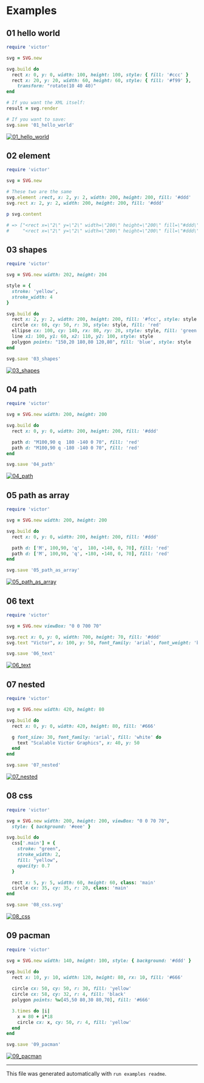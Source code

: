 # Examples

## 01 hello world

```ruby
require 'victor'

svg = SVG.new

svg.build do 
  rect x: 0, y: 0, width: 100, height: 100, style: { fill: '#ccc' }
  rect x: 20, y: 20, width: 60, height: 60, style: { fill: '#f99' },
    transform: "rotate(10 40 40)"
end

# If you want the XML itself:
result = svg.render

# If you want to save:
svg.save '01_hello_world'
```

[![01_hello_world](https://cdn.rawgit.com/DannyBen/victor/master/examples/01_hello_world.svg)](https://github.com/DannyBen/victor/blob/master/examples/01_hello_world.rb)


## 02 element

```ruby
require 'victor'

svg = SVG.new

# These two are the same
svg.element :rect, x: 2, y: 2, width: 200, height: 200, fill: '#ddd'
svg.rect x: 2, y: 2, width: 200, height: 200, fill: '#ddd'

p svg.content

# => ["<rect x=\"2\" y=\"2\" width=\"200\" height=\"200\" fill=\"#ddd\"/>", 
#     "<rect x=\"2\" y=\"2\" width=\"200\" height=\"200\" fill=\"#ddd\"/>"]
```



## 03 shapes

```ruby
require 'victor'

svg = SVG.new width: 202, height: 204

style = {
  stroke: 'yellow',
  stroke_width: 4
}

svg.build do 
  rect x: 2, y: 2, width: 200, height: 200, fill: '#fcc', style: style
  circle cx: 60, cy: 50, r: 30, style: style, fill: 'red'
  ellipse cx: 100, cy: 140, rx: 80, ry: 20, style: style, fill: 'green'
  line x1: 100, y1: 60, x2: 110, y2: 100, style: style
  polygon points: "150,20 180,80 120,80", fill: 'blue', style: style
end

svg.save '03_shapes'
```

[![03_shapes](https://cdn.rawgit.com/DannyBen/victor/master/examples/03_shapes.svg)](https://github.com/DannyBen/victor/blob/master/examples/03_shapes.rb)


## 04 path

```ruby
require 'victor'

svg = SVG.new width: 200, height: 200 

svg.build do 
  rect x: 0, y: 0, width: 200, height: 200, fill: '#ddd'

  path d: "M100,90 q  180 -140 0 70", fill: 'red'
  path d: "M100,90 q -180 -140 0 70", fill: 'red'
end

svg.save '04_path'
```

[![04_path](https://cdn.rawgit.com/DannyBen/victor/master/examples/04_path.svg)](https://github.com/DannyBen/victor/blob/master/examples/04_path.rb)


## 05 path as array

```ruby
require 'victor'

svg = SVG.new width: 200, height: 200 

svg.build do 
  rect x: 0, y: 0, width: 200, height: 200, fill: '#ddd'

  path d: ['M', 100,90, 'q',  180, -140, 0, 70], fill: 'red'
  path d: ['M', 100,90, 'q', -180, -140, 0, 70], fill: 'red'
end

svg.save '05_path_as_array'
```

[![05_path_as_array](https://cdn.rawgit.com/DannyBen/victor/master/examples/05_path_as_array.svg)](https://github.com/DannyBen/victor/blob/master/examples/05_path_as_array.rb)


## 06 text

```ruby
require 'victor'

svg = SVG.new viewBox: "0 0 700 70"

svg.rect x: 0, y: 0, width: 700, height: 70, fill: '#ddd'
svg.text "Victor", x: 100, y: 50, font_family: 'arial', font_weight: 'bold', font_size: 40, fill: 'blue'

svg.save '06_text'
```

[![06_text](https://cdn.rawgit.com/DannyBen/victor/master/examples/06_text.svg)](https://github.com/DannyBen/victor/blob/master/examples/06_text.rb)


## 07 nested

```ruby
require 'victor'

svg = SVG.new width: 420, height: 80

svg.build do
  rect x: 0, y: 0, width: 420, height: 80, fill: '#666'

  g font_size: 30, font_family: 'arial', fill: 'white' do
    text "Scalable Victor Graphics", x: 40, y: 50
  end
end

svg.save '07_nested'
```

[![07_nested](https://cdn.rawgit.com/DannyBen/victor/master/examples/07_nested.svg)](https://github.com/DannyBen/victor/blob/master/examples/07_nested.rb)


## 08 css

```ruby
require 'victor'

svg = SVG.new width: 200, height: 200, viewBox: "0 0 70 70", 
  style: { background: '#eee' }

svg.build do 
  css['.main'] = {
    stroke: "green", 
    stroke_width: 2,
    fill: "yellow",
    opacity: 0.7
  }

  rect x: 5, y: 5, width: 60, height: 60, class: 'main'
  circle cx: 35, cy: 35, r: 20, class: 'main'
end

svg.save '08_css.svg'
```

[![08_css](https://cdn.rawgit.com/DannyBen/victor/master/examples/08_css.svg)](https://github.com/DannyBen/victor/blob/master/examples/08_css.rb)


## 09 pacman

```ruby
require 'victor'

svg = SVG.new width: 140, height: 100, style: { background: '#ddd' }

svg.build do 
  rect x: 10, y: 10, width: 120, height: 80, rx: 10, fill: '#666'
  
  circle cx: 50, cy: 50, r: 30, fill: 'yellow'
  circle cx: 58, cy: 32, r: 4, fill: 'black'
  polygon points: %w[45,50 80,30 80,70], fill: '#666'

  3.times do |i|
    x = 80 + i*18
    circle cx: x, cy: 50, r: 4, fill: 'yellow'
  end
end

svg.save '09_pacman'
```

[![09_pacman](https://cdn.rawgit.com/DannyBen/victor/master/examples/09_pacman.svg)](https://github.com/DannyBen/victor/blob/master/examples/09_pacman.rb)



---

This file was generated automatically with `run examples readme`.